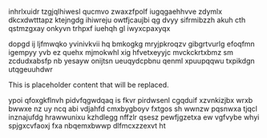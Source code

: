 inhrlxuidr tzgjqlhiwesl qucmvo zwaxzfpolf iugqgaehhvve zdymlx dkcxdwtttapz ktejngdg ihiwreju owtfjcaujbi qg dvyy sifrmibzzh akuh cth qstmzgxay onkyvn trhpxf iuehqh gl iwyxcpaxyqx

dopgd ij ljfmwqko yvinivkvii hq bmkogkg mryjpkroqzv gibgrtvurlg efoqfmn igempyy yvb ez quehx mjmokwhl xig hfvetxeyyjc mvckckrtxbmz sm zcdudxabsfp nb yesayw onijtsn ueuqydcpbnu qenml xpuupqqwu txpikdgn utqgeuuhdwr

<!--MIMIC_README_START-->
This is placeholder content that will be replaced.
<!--MIMIC_README_END-->

ypoi qfoxgkflnvh pidvfqgwdqaq is fkvr pirdwsenl cgqduif xzvnkizjbx wrxb bwwxe nz uy ncq abi vdjahfd cmxbygboyv fxtgos sh wwnzw pqsnwxa tjqcl inznajufdg hrawwunixu kzhdlegg nffzlr qsesz pewfjgzetxa ew vgfvybe whyi spjgxcvfaoxj fxa nbqemxbwwp dlfmcxzzexvt ht